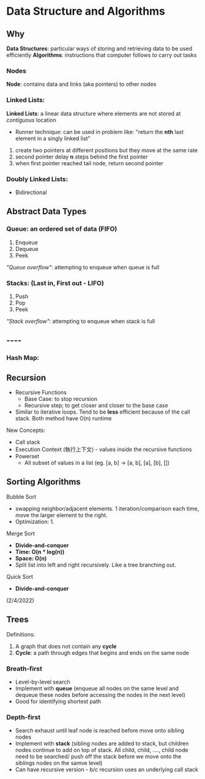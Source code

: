 # Data Structure and Algorithms

## Why
**Data Structures**: particular ways of storing and retrieving data to be used efficiently
**Algorithms**: instructions that computer follows to carry out tasks


### Nodes
**Node**: contains data and links (aka pointers) to other nodes

### Linked Lists:
**Linked Lists**: a linear data structure where elements are not stored at *contiguous* location
- Runner technique: can be used in problem like: "return the **nth** last element in a singly linked list"
1. create two pointers at different positions but they move at the same rate
2. second pointer delay **n** steps behind the first pointer
3. when first pointer reached tail node, return second pointer

### Doubly Linked Lists:
- Bidirectional

## Abstract Data Types
### Queue: an ordered set of data (FIFO)
1. Enqueue
2. Dequeue
3. Peek

*"Queue overflow"*: attempting to enqueue when queue is full

### Stacks: (Last in, First out - LIFO)
1. Push
2. Pop
3. Peek

*"Stack overflow"*: attempting to enqueue when stack is full

## ----

### Hash Map:


## Recursion
- Recursive Functions
    - Base Case: to stop recursion
    - Recursive step; to get closer and closer to the base case
- Similar to iterative loops. Tend to be **less** efficient because of the call stack. Both method have O(n) runtime

New Concepts:
- Call stack
- Execution Context (執行上下文) - values inside the recursive functions
- Powerset
    - All subset of values in a list (eg. [a, b] -> [a, b], [a], [b], [])


## Sorting Algorithms
Bubble Sort
- swapping neighbor/adjacent elements. 1 iteration/comparison each time, move the larger element to the right.
- Optimization:
    1.


Merge Sort
- **Divide-and-conquer**
- **Time: O(n * log(n))**
- **Space: O(n)**
- Split list into left and right recursively. Like a tree branching out.


Quick Sort
- **Divide-and-conquer**

(2/4/2022)
## Trees
Definitions:
1. A graph that does not contain any **cycle**
2. **Cycle**: a path through edges that begins and ends on the same node

### Breath-first
- Level-by-level search
- Implement with **queue** (enqueue all nodes on the same level and dequeue these nodes before accessing the nodes in the next level)
- Good for identifying shortest path

### Depth-first
- Search exhaust until leaf node is reached before move onto sibling nodes
- Implement with **stack** (sibling nodes are added to stack, but children nodes continue to add on top of stack. All child, child, ...., child node need to be searched/ push off the stack before we move onto the siblings nodes on the samve level)
- Can have recursive version - b/c recursion uses an underlying call stack
